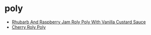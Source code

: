 # poly

 * [Rhubarb And Raspberry Jam Roly Poly With Vanilla Custard Sauce](index/r/rhubarb-and-raspberry-jam-roly-poly-with-vanilla-custard-sauce-241648.json)
 * [Cherry Roly Poly](index/c/cherry-roly-poly.json)
